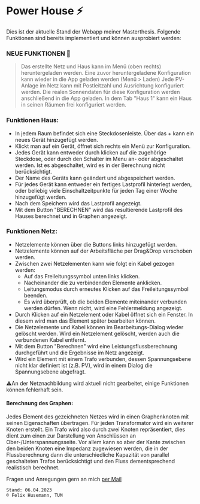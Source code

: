 # Power House ⚡ #

Dies ist der aktuelle Stand der Webapp meiner Masterthesis. Folgende Funktionen sind bereits implementiert und können ausprobiert werden:

### NEUE FUNKTIONEN 🎉 ###
> Das erstellte Netz und Haus kann im Menü (oben rechts) heruntergeladen werden.
> Eine zuvor heruntergeladene Konfiguration kann wieder in die App geladen werden (Menü > Laden)
> Jede PV-Anlage im Netz kann mit Postleitzahl und Ausrichtung konfiguriert werden. Die realen Sonnendaten für diese Konfiguration werden anschließend in die App geladen.
> In dem Tab "Haus 1" kann ein Haus in seinen Räumen frei konfiguriert werden.

### Funktionen Haus: ###

- In jedem Raum befindet sich eine Steckdosenleiste. Über das + kann ein neues Gerät hinzugefügt werden.
- Klickt man auf ein Gerät, öffnet sich rechts ein Menü zur Konfiguration.
- Jedes Gerät kann entweder durch klicken auf die zugehörige Steckdose, oder durch den Schalter im Menu an- oder abgeschaltet werden. Ist es abgeschaltet, wird es in der Berechnung nicht berücksichtigt.
- Der Name des Geräts kann geändert und abgespeichert werden.
- Für jedes Gerät kann entweder ein fertiges Lastprofil hinterlegt werden, oder beliebig viele Einschaltzeitpunkte für jeden Tag einer Woche hinzugefügt werden.
- Nach dem Speichern wird das Lastprofil angezeigt.
- Mit dem Button "BERECHNEN" wird das resultierende Lastprofil des Hauses berechnet und in Graphen angezeigt.

### Funktionen Netz: ###
- Netzelemente können über die Buttons links hinzugefügt werden.
- Netzelemente können auf der Arbeitsfläche per Drag&Drop verschoben werden.
- Zwischen zwei Netzelementen kann wie folgt ein Kabel gezogen werden:
  - Auf das Freileitungssymbol unten links klicken.
  - Nacheinander die zu verbindenden Elemente anklicken.
  - Leitungsmodus durch erneutes Klicken auf das Freileitungssymbol beenden.
  - Es wird überprüft, ob die beiden Elemente miteinander verbunden werden dürfen. Wenn nicht, wird eine Fehlermeldung angezeigt.
- Durch Klicken auf ein Netzelement oder Kabel öffnet sich ein Fenster. In diesem wird man das Element später bearbeiten können.
- Die Netzelemente und Kabel können im Bearbeitungs-Dialog wieder gelöscht werden. Wird ein Netzelement gelöscht, werden auch die verbundenen Kabel entfernt.
- Mit dem Button "Berechnen" wird eine Leistungsflussberechnung durchgeführt und die Ergebnisse im Netz angezeigt.
- Wird ein Element mit einem Trafo verbunden, dessen Spannungsebene nicht klar definiert ist (z.B. PV), wird in einem Dialog die Spannungsebene abgefragt.

⚠️An der Netznachbildung wird aktuell nicht gearbeitet, einige Funktionen können fehlerhaft sein.

#### Berechnung des Graphen: ####
Jedes Element des gezeichneten Netzes wird in einen Graphenknoten mit seinen Eigenschaften übertragen. Für jeden Transformator wird ein weiterer Knoten erstellt. 
  Ein Trafo wird also durch zwei Knoten repräsentiert, dies dient zum einen zur Darstellung von Anschlüssen an Ober-/Unterspannungsseite. Vor allem kann so aber der 
  Kante zwischen den beiden Knoten eine Impedanz zugewiesen werden, die in der Flussberechnung dann die unterschiedliche Kapazität von parallel geschalteten Trafos berücksichtigt und den Fluss dementsprechend realistisch berechnet.

Fragen und Anregungen gern an mich [per Mail](mailto:felix.husemann@tum.de)
~~~
Stand: 06.04.2023
© Felix Husemann, TUM
~~~
